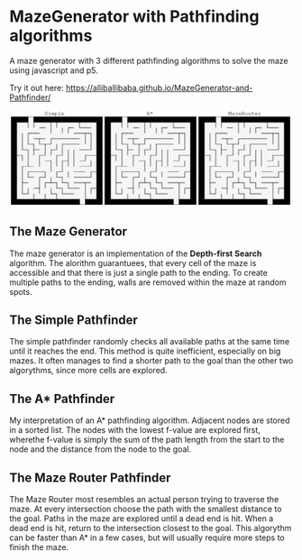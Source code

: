 # MazeGenerator with Pathfinding algorithms
A maze generator with 3 different pathfinding algorithms to solve the maze using javascript and p5.

Try it out here: https://alliballibaba.github.io/MazeGenerator-and-Pathfinder/

![](example.gif)

## The Maze Generator
The maze generator is an implementation of the **Depth-first Search** algorithm. The alorithm guarantuees, 
that every cell of the maze is accessible and that there is just a single path to the ending. To create multiple
paths to the ending, walls are removed within the maze at random spots.

## The Simple Pathfinder
The simple pathfinder randomly checks all available paths at the same time until it reaches the end. This method is 
quite inefficient, especially on big mazes. It often manages to find a shorter path to the goal than the other two
algorythms, since more cells are explored.

## The A* Pathfinder
My interpretation of an A* pathfinding algorithm. Adjacent nodes are stored in a sorted list. The nodes with the lowest 
f-value are explored first, wherethe f-value is simply the sum of the path length from the start to the node and the distance 
from the node to the goal.

## The Maze Router Pathfinder
The Maze Router most resembles an actual person trying to traverse the maze. At every intersection choose the path
with the smallest distance to the goal. Paths in the maze are explored until a dead end is hit. When a dead end is
hit, return to the intersection closest to the goal. This algorythm can be faster than A* in a few cases, but will
usually require more steps to finish the maze.



